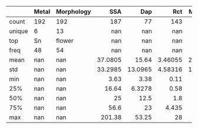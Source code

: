 |        | Metal   | Morphology   |      SSA |      Dap |       Rct |   Molarity | Cation   | Anion   |        CD |       Cs |
|:-------|:--------|:-------------|---------:|---------:|----------:|-----------:|:---------|:--------|----------:|---------:|
| count  | 192     | 192          | 187      |  77      | 143       |  192       | 192      | 192     | 192       |  192     |
| unique | 6       | 13           | nan      | nan      | nan       |  nan       | 4        | 3       | nan       |  nan     |
| top    | Sn      | flower       | nan      | nan      | nan       |  nan       | K        | OH      | nan       |  nan     |
| freq   | 48      | 54           | nan      | nan      | nan       |  nan       | 135      | 125     | nan       |  nan     |
| mean   | nan     | nan          |  37.0805 |  15.64   |   3.46055 |    2.41406 | nan      | nan     |   5.15443 |  297.6   |
| std    | nan     | nan          |  33.2985 |  13.0965 |   4.58316 |    1.95811 | nan      | nan     |   6.21011 |  282.594 |
| min    | nan     | nan          |   3.63   |   3.38   |   0.11    |    0.5     | nan      | nan     |   0.08    |    7.6   |
| 25%    | nan     | nan          |  16.64   |   6.3278 |   0.58    |    1       | nan      | nan     |   1       |   95.45  |
| 50%    | nan     | nan          |  25      |  12.5    |   1.8     |    2       | nan      | nan     |   3       |  166.525 |
| 75%    | nan     | nan          |  56.6    |  23      |   4.435   |    3       | nan      | nan     |   7       |  442.5   |
| max    | nan     | nan          | 201.38   |  53.25   |  28       |    8       | nan      | nan     |  50       | 1301     |